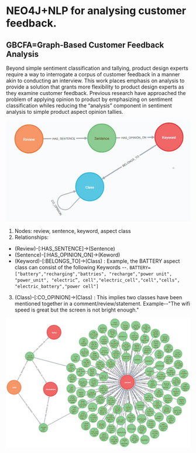 # NEO4J+NLP for analysing customer feedback.
## GBCFA=Graph-Based Customer Feedback Analysis
Beyond simple sentiment classification and tallying, product design experts require a way to interrogate a corpus of customer feedback in a manner akin to conducting an interview. This work places emphasis on analysis to provide a solution that grants more flexibility to product design experts as they examine customer feedback. Previous research have approached the problem of applying opinion to product by emphasizing on sentiment classification whiles reducing the “analysis” component in sentiment analysis to simple product aspect opinion tallies.

![Graph model schema](FIG4_graph_model_schema.jpg)


1.	Nodes: review, sentence, keyword, aspect class 
2.	Relationships: 
  *	(Review)-[:HAS_SENTENCE]->(Sentence)
  *	(Sentence)-[:HAS_OPINION_ON]->(Keword)
  *	(Keyword)-[:BELONGS_TO]->(Class) : Example, the BATTERY aspect class can consist of the following Keywords --.	```BATTERY=["battery","recharging","battries", "recharge","power unit", "power_unit", "electric”, cell","electric_cell","cell","cells", "electric_battery","power cell"]```
3. (Class)-[:CO_OPINION]->(Class) : This implies two classes have been mentioned together in a comment/review/statement. Example--"The wifi speed is great but the screen is not bright enough."



<img src="FIG5_review2456_sub_graph.jpg" width="600" >
